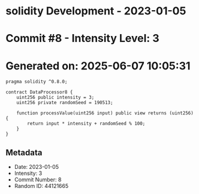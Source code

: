 ﻿# solidity Development - 2023-01-05
# Commit #8 - Intensity Level: 3
# Generated on: 2025-06-07 10:05:31
```solidity
pragma solidity ^0.8.0;

contract DataProcessor8 {
    uint256 public intensity = 3;
    uint256 private randomSeed = 190513;

    function processValue(uint256 input) public view returns (uint256) {
        return input * intensity + randomSeed % 100;
    }
}
```
## Metadata
- Date: 2023-01-05
- Intensity: 3
- Commit Number: 8
- Random ID: 44121665
